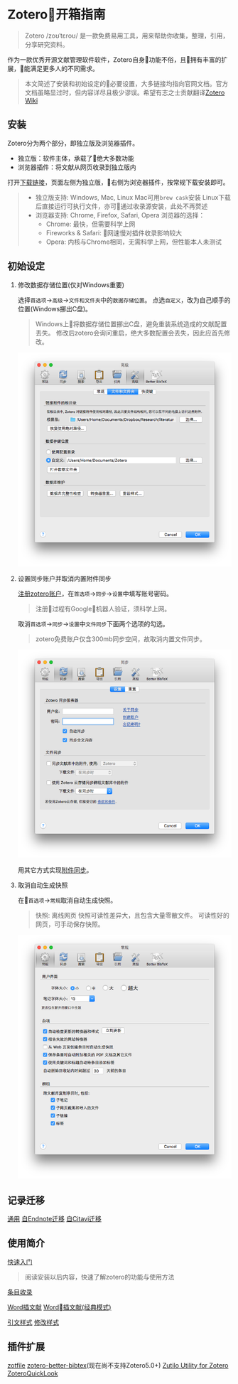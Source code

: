 # Zotero开箱指南

> Zotero /zoʊˈtɛroʊ/ 是一款免费易用工具，用来帮助你收集，整理，引用，分享研究资料。

作为一款优秀开源文献管理软件软件，Zotero自身功能不俗，且拥有丰富的扩展，能满足更多人的不同需求。

> 本文简述了安装和初始设定的必要设置，大多链接均指向官网文档。官方文档虽略显过时，但内容详尽且极少谬误。希望有志之士贡献翻译[Zotero Wiki](https://www.zotero.org/support/?do=login)

## 安装

Zotero分为两个部分，即独立版及浏览器插件。

* 独立版：软件主体，承载了绝大多数功能
* 浏览器插件：将文献从网页收录到独立版内

打开[下载链接](https://www.zotero.org/downloads)，页面左侧为独立版，右侧为浏览器插件，按常规下载安装即可。

> * 独立版支持: Windows, Mac, Linux
>   Mac可用`brew cask`安装
>   Linux下载后直接运行可执行文件，亦可通过收录源安装，此处不再赘述
> * 浏览器支持: Chrome, Firefox, Safari, Opera
>   浏览器的选择：
>   * Chrome: 最快，但需要科学上网
>   * Fireworks & Safari: 网速慢对插件收录影响较大
>   * Opera: 内核与Chrome相同，无需科学上网，但性能本人未测试

## 初始设定

1. 修改数据存储位置(仅对Windows重要)

    选择`首选项`→`高级`→`文件和文件夹`中的`数据存储位置`。
    点选`自定义`，改为自己顺手的位置(Windows挪出C盘)。

    > Windows上将数据存储位置挪出C盘，避免重装系统造成的文献配置丢失。
    > 修改后zotero会询问重启，绝大多数配置会丢失，因此应首先修改。

    ![设置同步根目录](figs/sync_root_folder.png)

1. 设置同步账户并取消内置附件同步

    [注册zotero账户](https://www.zotero.org/user/register/)，在`首选项`→`同步`→`设置`中填写账号密码。

    > 注册过程有Google机器人验证，须科学上网。

    取消`首选项`→`同步`→`设置`中`文件同步`下面两个选项的勾选。

    > zotero免费账户仅含300mb同步空间，故取消内置文件同步。

    ![同步设置](figs/cancel_sync_attachments.png)

    用其它方式实现[附件同步](sync.md)。

1. 取消自动生成快照

    在`首选项`→`常规`取消自动生成快照。

    > 快照: 离线网页
    > 快照可读性差异大，且包含大量零散文件。
    > 可读性好的网页，可手动保存快照。

    ![取消快照](figs/cancel_auto_snapshot.png)

## 记录迁移

[通用](https://www.zotero.org/support/kb/importing)
[自Endnote迁移](https://www.zotero.org/support/zh/kb/importing_records_from_endnote)
[自Citavi迁移](https://www.zotero.org/support/kb/import-from-citavi)

## 使用简介

[快速入门](https://www.zotero.org/support/zh/quick_start_guide)

> 阅读安装以后内容，快速了解zotero的功能与使用方法

[条目收录](https://www.zotero.org/support/zh/getting_stuff_into_your_library)

[Word插文献](https://www.zotero.org/support/word_processor_plugin_usage)
[Word插文献(经典模式)](https://www.zotero.org/support/word_processor_plugin_usage_classic)

[引文样式](https://www.zotero.org/support/zh/styles)
[修改样式](https://www.zotero.org/support/dev/citation_styles)

## 插件扩展

[zotfile](http://zotfile.com/)
[zotero-better-bibtex](https://github.com/retorquere/zotero-better-bibtex/wiki)(现在尚不支持Zotero5.0+)
[Zutilo Utility for Zotero](https://addons.mozilla.org/firefox/addon/zutilo-utility-for-zotero/)
[ZoteroQuickLook](https://addons.mozilla.org/firefox/addon/zoteroquicklook/)
